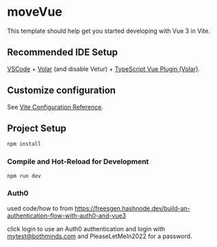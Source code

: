 # moveVue

This template should help get you started developing with Vue 3 in Vite.

## Recommended IDE Setup

[VSCode](https://code.visualstudio.com/) + [Volar](https://marketplace.visualstudio.com/items?itemName=johnsoncodehk.volar) (and disable Vetur) + [TypeScript Vue Plugin (Volar)](https://marketplace.visualstudio.com/items?itemName=johnsoncodehk.vscode-typescript-vue-plugin).

## Customize configuration

See [Vite Configuration Reference](https://vitejs.dev/config/).

## Project Setup

```sh
npm install
```

### Compile and Hot-Reload for Development

```sh
npm run dev
```

### Auth0

used code/how to from
https://freesgen.hashnode.dev/build-an-authentication-flow-with-auth0-and-vue3

click login to use an Auth0 authentication and login with mytest@bothminds.com and PleaseLetMeIn2022 for a password.
```
